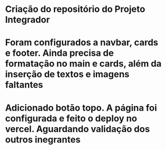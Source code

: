 # Criação do repositório do Projeto Integrador
# Foram configurados a navbar, cards e footer. Ainda precisa de formatação no main e cards, além da inserção de textos e imagens faltantes
# Adicionado botão topo. A página foi configurada e feito o deploy no vercel. Aguardando validação dos outros inegrantes
